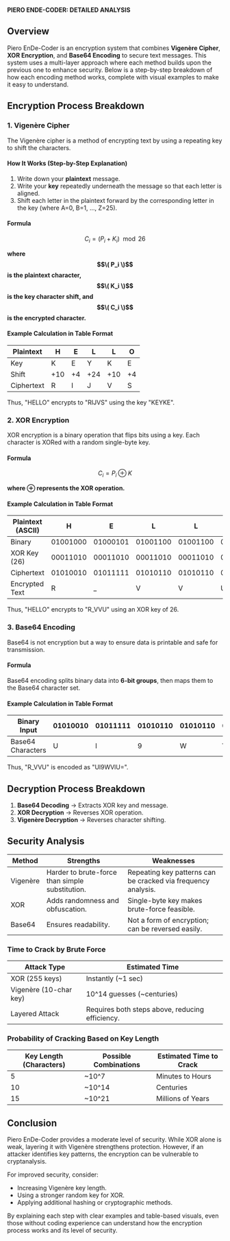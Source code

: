 **PIERO ENDE-CODER: DETAILED ANALYSIS**

## Overview
Piero EnDe-Coder is an encryption system that combines **Vigenère Cipher**, **XOR Encryption**, and **Base64 Encoding** to secure text messages. This system uses a multi-layer approach where each method builds upon the previous one to enhance security. Below is a step-by-step breakdown of how each encoding method works, complete with visual examples to make it easy to understand.

## Encryption Process Breakdown

### **1. Vigenère Cipher**
The Vigenère cipher is a method of encrypting text by using a repeating key to shift the characters.

#### **How It Works (Step-by-Step Explanation)**
1. Write down your **plaintext** message.
2. Write your **key** repeatedly underneath the message so that each letter is aligned.
3. Shift each letter in the plaintext forward by the corresponding letter in the key (where A=0, B=1, ..., Z=25).

#### **Formula**
$$
C_i = (P_i + K_i) \mod 26
$$

**where $$\( P_i \)$$  is the plaintext character, $$\( K_i \)$$ is the key character shift, and $$\( C_i \)$$ is the encrypted character.**

#### **Example Calculation in Table Format**
| Plaintext  | H  | E  | L  | L  | O  |
|-----------|----|----|----|----|----|
| Key       | K  | E  | Y  | K  | E  |
| Shift     | +10| +4 | +24| +10| +4 |
| Ciphertext| R  | I  | J  | V  | S  |

Thus, "HELLO" encrypts to "RIJVS" using the key "KEYKE".

### **2. XOR Encryption**
XOR encryption is a binary operation that flips bits using a key. Each character is XORed with a random single-byte key.

#### **Formula**
$$
C_i = P_i \oplus K
$$

**where $\oplus$ represents the XOR operation.**



#### **Example Calculation in Table Format**
| Plaintext (ASCII) | H    | E    | L    | L    | O    |
|------------------|------|------|------|------|------|
| Binary          | 01001000 | 01000101 | 01001100 | 01001100 | 01001111 |
| XOR Key (26)   | 00011010 | 00011010 | 00011010 | 00011010 | 00011010 |
| Ciphertext     | 01010010 | 01011111 | 01010110 | 01010110 | 01010101 |
| Encrypted Text | R    | _    | V    | V    | U    |

Thus, "HELLO" encrypts to "R_VVU" using an XOR key of 26.

### **3. Base64 Encoding**
Base64 is not encryption but a way to ensure data is printable and safe for transmission.

#### **Formula**
Base64 encoding splits binary data into **6-bit groups**, then maps them to the Base64 character set.

#### **Example Calculation in Table Format**
| Binary Input        | 01010010 | 01011111 | 01010110 | 01010110 | 01010101 |
|--------------------|----------|----------|----------|----------|----------|
| Base64 Characters | U        | l        | 9        | W        | VlU=     |

Thus, "R_VVU" is encoded as "Ul9WVlU=".

## Decryption Process Breakdown
1. **Base64 Decoding** → Extracts XOR key and message.
2. **XOR Decryption** → Reverses XOR operation.
3. **Vigenère Decryption** → Reverses character shifting.

## Security Analysis
| Method        | Strengths                                              | Weaknesses                                           |
|--------------|------------------------------------------------------|-----------------------------------------------------|
| Vigenère     | Harder to brute-force than simple substitution.       | Repeating key patterns can be cracked via frequency analysis. |
| XOR          | Adds randomness and obfuscation.                      | Single-byte key makes brute-force feasible.       |
| Base64       | Ensures readability.                                  | Not a form of encryption; can be reversed easily. |

### **Time to Crack by Brute Force**
| Attack Type        | Estimated Time |
|-------------------|---------------|
| XOR (255 keys)   | Instantly (~1 sec) |
| Vigenère (10-char key) | 10^14 guesses (~centuries) |
| Layered Attack   | Requires both steps above, reducing efficiency. |

### **Probability of Cracking Based on Key Length**
| Key Length (Characters) | Possible Combinations | Estimated Time to Crack |
|------------------------|----------------------|-----------------------|
| 5                      | ~10^7                | Minutes to Hours       |
| 10                     | ~10^14               | Centuries              |
| 15                     | ~10^21               | Millions of Years      |

## Conclusion
Piero EnDe-Coder provides a moderate level of security. While XOR alone is weak, layering it with Vigenère strengthens protection. However, if an attacker identifies key patterns, the encryption can be vulnerable to cryptanalysis.

For improved security, consider:
- Increasing Vigenère key length.
- Using a stronger random key for XOR.
- Applying additional hashing or cryptographic methods.

By explaining each step with clear examples and table-based visuals, even those without coding experience can understand how the encryption process works and its level of security.

